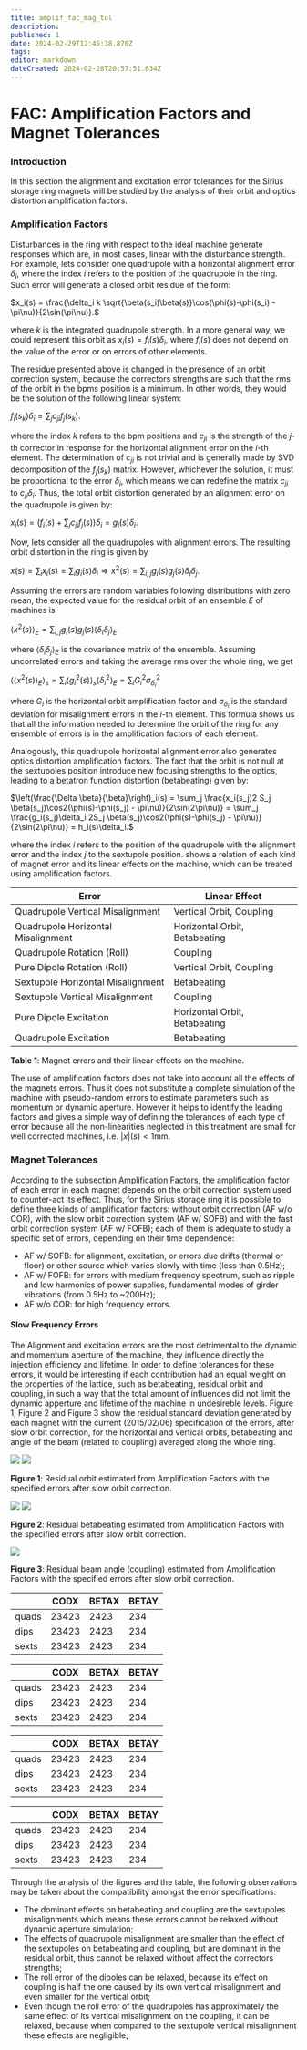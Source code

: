```yaml
---
title: amplif_fac_mag_tol
description: 
published: 1
date: 2024-02-29T12:45:38.870Z
tags: 
editor: markdown
dateCreated: 2024-02-28T20:57:51.634Z
---
```


# FAC: Amplification Factors and Magnet Tolerances

### Introduction

In this section the alignment and excitation error tolerances for the Sirius storage ring magnets will be studied by the analysis of their orbit and optics distortion amplification factors.

### Amplification Factors

Disturbances in the ring with respect to the ideal machine generate responses which are, in most cases, linear with the disturbance strength. For example, lets consider one quadrupole with a horizontal alignment error $\delta _i$, where the index $i$ refers to the position of the quadrupole in the ring. Such error will generate a closed orbit residue of the form:

$x_i(s) = \frac{\delta_i k \sqrt{\beta(s_i)\beta(s)}\cos(\phi(s)-\phi(s_i) - \pi\nu)}{2\sin(\pi\nu)}.$

where $k$ is the integrated quadrupole strength. In a more general way, we could represent this orbit as $x_i(s) = f_i(s)\delta_i$, where $f_i(s)$ does not depend on the value of the error or on errors of other elements.

The residue presented above is changed in the presence of an orbit correction system, because the correctors strengths are such that the rms of the orbit in the bpms position is a minimum. In other words, they would be the solution of the following linear system:

$f_i(s_k)\delta_i = \sum_j c_{ji}f_j(s_k).$

where the index $k$ refers to the bpm positions and $c_{ji}$ is the strength of the $j$-th corrector in response for the horizontal alignment error on the $i$-th element. The determination of $c_{ji}$ is not trivial and is generally made by SVD decomposition of the $f_j(s_k)$ matrix. However, whichever the solution, it must be proportional to the error $\delta_i$, which means we can redefine the matrix $c_{ji}$ to $c_{ji}\delta_i$. Thus, the total orbit distortion generated by an alignment error on the quadrupole is given by:

$x_i(s) = \left(f_i(s) + \sum_j c_{ji}f_j(s)\right)\delta_i = g_i(s)\delta_i.$

Now, lets consider all the quadrupoles with alignment errors. The resulting orbit distortion in the ring is given by 

$x(s) = \sum_i x_i(s) = \sum_i g_i(s)\delta_i \Rightarrow x^2(s) = \sum_{i,j} g_i(s)g_j(s)\delta_i\delta_j.$

Assuming the errors are random variables following distributions with zero mean, the expected value for the residual orbit of an ensemble $E$ of machines is

$\langle x^2(s)\rangle_E = \sum_{i,j} g_i(s)g_j(s)\langle\delta_i\delta_j\rangle_E$

where $\langle\delta_i\delta_j\rangle_E$ is the covariance matrix of the ensemble. Assuming uncorrelated errors and taking the average rms over the whole ring, we get

$\langle\langle x^2(s)\rangle_E\rangle_s = \sum_i \langle g_i^2(s)\rangle_s\langle\delta_i^2\rangle_E  = \sum_i G_i^2\sigma_{\delta_i}^2$

where $G_i$ is the horizontal orbit amplification factor and $\sigma_{\delta_i}$ is the standard deviation for misalignment errors in the $i$-th element. This formula shows us that all the information needed to determine the orbit of the ring for any ensemble of errors is in the amplification factors of each element.

Analogously, this quadrupole horizontal alignment error also generates optics distortion amplification factors. The fact that the orbit is not null at the sextupoles position introduce new focusing strengths to the optics, leading to a betatron function distortion (betabeating) given by:

$\left(\frac{\Delta \beta}{\beta}\right)_i(s) = \sum_j \frac{x_i(s_j)2 S_j \beta(s_j)\cos2(\phi(s)-\phi(s_j) - \pi\nu)}{2\sin(2\pi\nu)} = \sum_j \frac{g_i(s_j)\delta_i 2S_j \beta(s_j)\cos2(\phi(s)-\phi(s_j) - \pi\nu)}{2\sin(2\pi\nu)} = h_i(s)\delta_i.$

where the index $i$ refers to the position of the quadrupole with the alignment error and the index $j$ to the sextupole position. <xr id="tab:errors_linear_effects" /> shows a relation of each kind of magnet error and its linear effects on the machine, which can be treated using amplification factors. 

|Error| Linear Effect |
| --- | --- |
|Quadrupole Vertical Misalignment| Vertical Orbit, Coupling |
|Quadrupole Horizontal Misalignment| Horizontal Orbit, Betabeating |
|Quadrupole Rotation (Roll)| Coupling |
|Pure Dipole Rotation (Roll)| Vertical Orbit, Coupling |
|Sextupole Horizontal Misalignment| Betabeating |
|Sextupole Vertical Misalignment| Coupling |
|Pure Dipole Excitation| Horizontal Orbit, Betabeating |
|Quadrupole Excitation| Betabeating  |

**Table 1**: Magnet errors and their linear effects on the machine. 

The use of amplification factors does not take into account all the effects of the magnets errors. Thus it does not substitute a complete simulation of the machine with pseudo-random errors to estimate parameters such as momentum or dynamic aperture. However it helps to identify the leading factors and gives a simple way of defining the tolerances of each type of error because all the non-linearities neglected in this treatment are small for well corrected machines, i.e. $|x|(s)<1\text{mm}$.

### Magnet Tolerances

According to the subsection [Amplification Factors](http://localhost:3000/en/home/Groups/FAC/amplif_fac_mag_tol#amplification-factors), the amplification factor of each error in each magnet depends on the orbit correction system used to counter-act its effect. Thus, for the Sirius storage ring it is possible to define three kinds of amplification factors: without orbit correction (AF w/o COR), with the slow orbit correction system (AF w/ SOFB) and with the fast orbit correction system (AF w/ FOFB); each of them is adequate to study a specific set of errors, depending on their time dependence:

* AF w/ SOFB: for alignment, excitation, or errors due drifts (thermal or floor) or other source which varies slowly with time (less than 0.5Hz);
* AF w/ FOFB: for errors with medium frequency spectrum, such as ripple and low harmonics of power supplies, fundamental modes of girder vibrations (from 0.5Hz to ~200Hz);
* AF w/o COR: for high frequency errors.

#### Slow Frequency Errors

The Alignment and excitation errors are the most detrimental to the dynamic and momentum aperture of the machine, they influence directly the injection efficiency and lifetime. In order to define tolerances for these errors, it would be interesting if each contribution had an equal weight on the properties of the lattice, such as betabeating, residual orbit and coupling, in such a way that the total amount of influences did not limit the dynamic apperture and lifetime of the machine in undesireble levels. Figure 1, Figure 2 and Figure 3 show the residual standard deviation generated by each magnet with the current (2015/02/06) specification of the errors, after slow orbit correction, for the horizontal and vertical orbits, betabeating and angle of the beam (related to coupling) averaged along the whole ring. 


![](/img/groups/fac/Sirius_SR_Amp._Factors_CODx.Mags.SOFB.svg) ![](/img/groups/fac/Sirius_SR_Amp._Factors_CODy.Mags.SOFB.svg)

**Figure 1**: Residual orbit estimated from Amplification Factors with the specified errors after slow orbit correction.

![](/img/groups/fac/Sirius_SR_Amp._Factors_BETx.Mags.SOFB.svg) ![](/img/groups/fac/Sirius_SR_Amp._Factors_BETy.Mags.SOFB.svg)

**Figure 2**: Residual betabeating estimated from Amplification Factors with the specified errors after slow orbit correction.

![](/img/groups/fac/Sirius_SR_Amp._Factors_ANGL.Mags.SOFB.svg)

**Figure 3**: Residual beam angle (coupling) estimated from Amplification Factors with the specified errors after slow orbit correction.

|| CODX| BETAX| BETAY |
| --- | --- | --- | --- |
|quads| 23423| 2423| 234 |
|dips| 23423| 2423| 234 |
|sexts| 23423| 2423| 234  |


||CODX| BETAX| BETAY |
| --- | --- | --- | --- |
|quads| 23423| 2423| 234 |
|dips| 23423| 2423| 234 |
|sexts| 23423| 2423| 234 |


|| CODX| BETAX| BETAY |
| --- | --- | --- | --- |
|quads| 23423| 2423| 234 |
|dips| 23423| 2423| 234 |
|sexts| 23423| 2423| 234  |


|| CODX| BETAX| BETAY |
| --- | --- | --- | --- |
|quads| 23423| 2423| 234 |
|dips| 23423| 2423| 234 |
|sexts| 23423| 2423| 234  


Through the analysis of the figures and the table, the following observations may be taken about the compatibility amongst the error specifications:

* The dominant effects on betabeating and coupling are the sextupoles misalignments which means these errors cannot be relaxed without dynamic aperture simulation;
* The effects of quadrupole misalignment are smaller than the effect of the sextupoles on betabeating and coupling, but are dominant in the residual orbit, thus cannot be relaxed without affect the correctors strengths;
* The roll error of the dipoles can be relaxed, because its effect on coupling is half the one caused by its own vertical misalignment and even smaller for the vertical orbit;
* Even though the roll error of the quadrupoles has approximately the same effect of its vertical misalignment on the coupling, it can be relaxed, because when compared to the sextupole vertical misalignment these effects are negligible;
